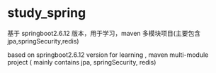 # study_spring

基于 springboot2.6.12 版本，用于学习，maven 多模块项目(主要包含 jpa,springSecurity,redis)

based on springboot2.6.12 version for learning , maven multi-module project ( mainly contains jpa, springSecurity, redis)